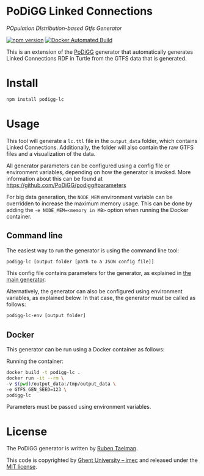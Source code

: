# PoDiGG Linked Connections
_POpulation DIstribution-based Gtfs Generator_

[![npm version](https://badge.fury.io/js/podigg-lc.svg)](https://www.npmjs.com/package/podigg-lc)
[![Docker Automated Build](https://img.shields.io/docker/automated/podigg/podigg-lc.svg)](https://hub.docker.com/r/podigg/podigg-lc/)

This is an extension of the [PoDiGG](https://github.com/PoDiGG/podigg) generator that automatically generates Linked Connections RDF in Turtle from the GTFS data that is generated.

# Install

```bash
npm install podigg-lc
```
# Usage

This tool will generate a `lc.ttl` file in the `output_data` folder, which contains Linked Connections.
Additionally, the folder will also contain the raw GTFS files and a visualization of the data.

All generator parameters can be configured using a config file or environment variables, depending on how the generator is invoked.
More information about this can be found at https://github.com/PoDiGG/podigg#parameters

For big data generation, the `NODE_MEM` environment variable can be overridden to increase the maximum memory usage.
This can be done by adding the `-e NODE_MEM=<memory in MB>` option when running the Docker container.

## Command line

The easiest way to run the generator is using the command line tool:
```bash
podigg-lc [output folder [path to a JSON config file]]
```
This config file contains parameters for the generator, as explained in [the main generator](https://github.com/PoDiGG/podigg#command-line).

Alternatively, the generator can also be configured using environment variables, as explained below.
In that case, the generator must be called as follows:
```bash
podigg-lc-env [output folder]
```

## Docker

This generator can be run using a Docker container as follows:

Running the container:
```bash
docker build -t podigg-lc .
docker run -it --rm \
-v $(pwd)/output_data:/tmp/output_data \
-e GTFS_GEN_SEED=123 \
podigg-lc
```

Parameters must be passed using environment variables.

# License
The PoDiGG generator is written by [Ruben Taelman](http://rubensworks.net/).

This code is copyrighted by [Ghent University – imec](http://idlab.ugent.be/)
and released under the [MIT license](http://opensource.org/licenses/MIT).
